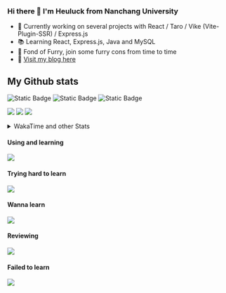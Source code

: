 ### Hi there 👋 I'm Heuluck from Nanchang University
- 🔭 Currently working on several projects with React / Taro / Vike (Vite-Plugin-SSR) / Express.js
- 📚 Learning React, Express.js, Java and MySQL 
- 🐾 Fond of Furry, join some furry cons from time to time
- 🎈 [Visit my blog here](https://heuluck.top/)
## My Github stats
![Static Badge](https://img.shields.io/badge/React-%23242938?style=for-the-badge&logo=react)
![Static Badge](https://img.shields.io/badge/Typescript-%23303952?style=for-the-badge&logo=typescript)
![Static Badge](https://img.shields.io/badge/Node.js-%23006266?style=for-the-badge&logo=nodedotjs&logoColor=%2386BD20)

![](http://github-profile-summary-cards.vercel.app/api/cards/profile-details?username=heuluck&theme=vue)
![](http://github-profile-summary-cards.vercel.app/api/cards/most-commit-language?username=heuluck&theme=vue)
![](http://github-profile-summary-cards.vercel.app/api/cards/productive-time?username=heuluck&theme=vue&utcOffset=8)
<details>
<summary>WakaTime and other Stats</summary>
  
[![Heuluck's WakaTime stats](https://github-readme-stats.vercel.app/api/wakatime?username=Heuluck&layout=compact)](https://github.com/anuraghazra/github-readme-stats)
[![GitHub Streak](https://streak-stats.demolab.com/?user=Heuluck)](https://git.io/streak-stats)
</details>

#### Using and learning
<div>
  <img src="https://skillicons.dev/icons?i=react,typescript,nodejs,vite,webpack,html,css,javascript,markdown,c,cpp,java,git&theme=dark" />
</div>

#### Trying hard to learn
<div>
  <img src="https://skillicons.dev/icons?i=mysql,tailwind,expressjs&theme=dark" />
</div>

#### Wanna learn
<div>
  <img src="https://skillicons.dev/icons?i=nginx,vue,linux&theme=dark" />
</div>

#### Reviewing
<div>
  <img src="https://skillicons.dev/icons?i=golang,python&theme=dark" />
</div>

#### Failed to learn
<div>
  <img src="https://skillicons.dev/icons?i=nextjs&theme=dark" />
</div>
<!--
- Most Used Languages

![Most Used Languages](https://github-readme-stats.vercel.app/api/top-langs/?username=Heuluck&layout=donut)
`
**Heuluck/Heuluck** is a ✨ _special_ ✨ repository because its `README.md` (this file) appears on your GitHub profile.

Here are some ideas to get you started:

- 🔭 I’m currently working on ...
- 🌱 I’m currently learning ...
- 👯 I’m looking to collaborate on ...
- 🤔 I’m looking for help with ...
- 💬 Ask me about ...
- 📫 How to reach me: ...
- 😄 Pronouns: ...
- ⚡ Fun fact: ...
-->
